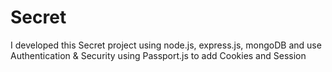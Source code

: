 # Secret
I developed this Secret project using node.js, express.js, mongoDB and use Authentication &amp; Security using Passport.js to add Cookies and Session
